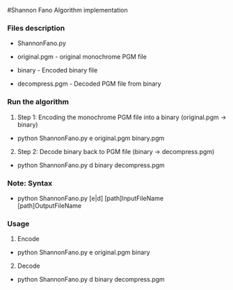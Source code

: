 #Shannon Fano Algorithm implementation

### Files description

  * ShannonFano.py 

  * original.pgm - original monochrome PGM file

  * binary - Encoded binary file

  * decompress.pgm - Decoded PGM file from binary


### Run the algorithm

 1. Step 1: Encoding the monochrome PGM file into a binary (original.pgm -> binary)

  * python ShannonFano.py e original.pgm binary.pgm


 2. Step 2: Decode binary back to PGM file (binary -> decompress.pgm)

  * python ShannonFano.py d binary decompress.pgm


### Note: Syntax 

  * python ShannonFano.py [e|d] [path]InputFileName [path]OutputFileName

### Usage

 1. Encode

  * python ShannonFano.py e original.pgm binary


 2. Decode

  * python ShannonFano.py d binary decompress.pgm

